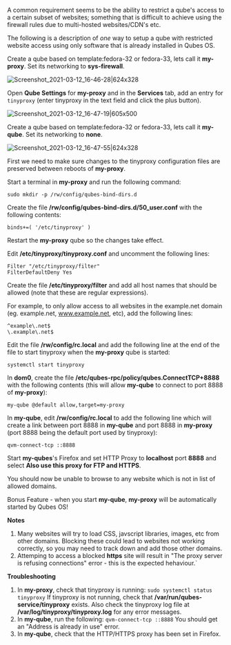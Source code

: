 A common requirement seems to be the ability to restrict a qube's access to a certain subset of websites; something that is difficult to achieve using the firewall rules due to multi-hosted websites/CDN's etc.

The following is a description of *one* way to setup a qube with restricted website access using only software that is already installed in Qubes OS.

Create a qube based on template:fedora-32 or fedora-33, lets call it **my-proxy**. Set its networking to **sys-firewall**.

![Screenshot_2021-03-12_16-46-28|624x328](upload://a9BobSbJ88PCmRBlRBOmg5opcci.png) 

Open **Qube Settings** for **my-proxy** and in the **Services** tab, add an entry for `tinyproxy` (enter tinyproxy in the text field and click the plus button).

![Screenshot_2021-03-12_16-47-19|605x500](upload://laY34n6USSz1QWYP2V3qM9ckAwv.png) 

Create a qube based on template:fedora-32 or fedora-33, lets call it **my-qube**. Set its networking to **none**.

![Screenshot_2021-03-12_16-47-55|624x328](upload://68UAyK6bxXRdAkTWlC7EvFW3L7l.png) 

First we need to make sure changes to the tinyproxy configuration files are preserved between reboots of **my-proxy**.

Start a terminal in **my-proxy** and run the following command:

```
sudo mkdir -p /rw/config/qubes-bind-dirs.d
```

Create the file **/rw/config/qubes-bind-dirs.d/50_user.conf** with the following contents:

```
binds+=( '/etc/tinyproxy' )
``` 

Restart the **my-proxy** qube so the changes take effect.

Edit **/etc/tinyproxy/tinyproxy.conf** and uncomment the following lines:

```
Filter "/etc/tinyproxy/filter"
FilterDefaultDeny Yes
```

Create the file **/etc/tinyproxy/filter** and add all host names that should be allowed (note that these are regular expressions).

For example, to only allow access to all websites in the example.net domain (eg. example.net, www.example.net, etc), add the following lines:

```
^example\.net$
\.example\.net$
```

Edit the file **/rw/config/rc.local** and add the following line at the end of the file to start tinyproxy when the **my-proxy** qube is started:

```
systemctl start tinyproxy
```

In **dom0**, create the file **/etc/qubes-rpc/policy/qubes.ConnectTCP+8888** with the following contents (this will allow **my-qube** to connect to port 8888 of **my-proxy**):

```
my-qube @default allow,target=my-proxy
```

In **my-qube**, edit **/rw/config/rc.local** to add the following line which will create a link between port 8888 in **my-qube** and port 8888 in **my-proxy** (port 8888 being the default port used by tinyproxy):

```
qvm-connect-tcp ::8888
```

Start **my-qubes**'s Firefox and set HTTP Proxy to **localhost** port **8888** and select **Also use this proxy for FTP and HTTPS**.

You should now be unable to browse to any website which is not in list of allowed domains.

Bonus Feature - when you start **my-qube**, **my-proxy** will be automatically started by Qubes OS!

**Notes**

1. Many websites will try to load CSS, javscript libraries, images, etc from other domains. Blocking these could lead to websites not working correctly, so you may need to track down and add those other domains.
2. Attemping to access a blocked **https** site will result in "The proxy server is refusing connections" error - this is the expected hehaviour.`

**Troubleshooting**

1. In **my-proxy**, check that tinyproxy is running:
`sudo systemctl status tinyproxy`
If tinyproxy is not running, check that **/var/run/qubes-service/tinyproxy** exists. Also check the tinyproxy log file at **/var/log/tinyproxy/tinyproxy.log** for any error messages.
2. In **my-qube**, run the following:
`qvm-connect-tcp ::8888`
You should get an "Address is already in use" error.
3. In **my-qube**, check that the HTTP/HTTPS proxy has been set in Firefox.